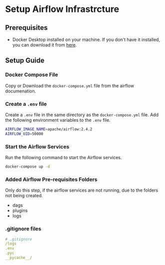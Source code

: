 # Setup Airflow Infrastrcture

## Prerequisites

* Docker Desktop installed on your machine. If you don't have it installed, you can download it from [here](https://www.docker.com/products/docker-desktop).


## Setup Guide

### Docker Compose File

Copy or Download the `docker-compose.yml` file from the airflow documenation.

### Create a `.env` file

Create a `.env` file in the same directory as the `docker-compose.yml` file. Add the following environment variables to the `.env` file.

```bash
AIRFLOW_IMAGE_NAME=apache/airflow:2.4.2
AIRFLOW_UID=50000
```

### Start the Airflow Services

Run the following command to start the Airflow services.

```bash
docker-compose up -d
```

### Added Airflow Pre-requisites Folders

Only do this step, if the airflow services are not running, due to the folders not being created.

- dags
- plugins
- logs

### .gitignore files

```yaml
# .gitignore
/logs
.env
.pyc
__pycache__/
```
